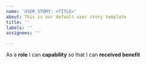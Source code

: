 ```yaml
---
name: 'USER STORY: <TITLE>'
about: This is our default user story template
title: ''
labels: ''
assignees: ''

---
```


As a **role** I can **capability** so that I can **received benefit**
